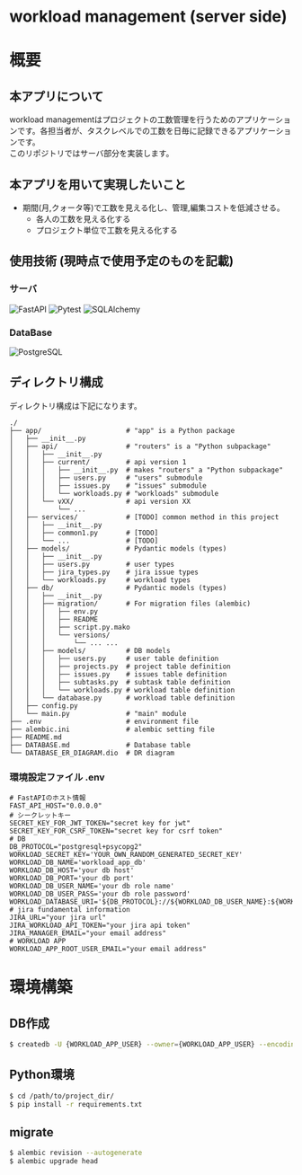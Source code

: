 # workload management (server side)


# 概要

## 本アプリについて
workload managementはプロジェクトの工数管理を行うためのアプリケーションです。各担当者が、タスクレベルでの工数を日毎に記録できるアプリケーションです。  
このリポジトリではサーバ部分を実装します。

## 本アプリを用いて実現したいこと
- 期間(月,クォータ等)で工数を見える化し、管理,編集コストを低減させる。
  - 各人の工数を見える化する
  - プロジェクト単位で工数を見える化する

## 使用技術 (現時点で使用予定のものを記載)
### サーバ
![FastAPI](https://img.shields.io/badge/FastAPI-XX.X-blue)
![Pytest](https://img.shields.io/badge/Pytest-XX.X-blue)
![SQLAlchemy](https://img.shields.io/badge/SQLAlchemy-XX.X-blue)

### DataBase
![PostgreSQL](https://img.shields.io/badge/PostgreSQL-15.8-blue)


## ディレクトリ構成
ディレクトリ構成は下記になります。

```text
./
├── app/                     # "app" is a Python package
│   ├── __init__.py
│   ├── api/                 # "routers" is a "Python subpackage"
│   │   ├── __init__.py
│   │   ├── current/         # api version 1
│   │   │   ├── __init__.py  # makes "routers" a "Python subpackage"
│   │   │   ├── users.py     # "users" submodule
│   │   │   ├── issues.py    # "issues" submodule
│   │   │   └── workloads.py # "workloads" submodule
│   │   └── vXX/             # api version XX
│   │       └── ...
│   ├── services/            # [TODO] common method in this project
│   │   ├── __init__.py
│   │   ├── common1.py       # [TODO]
│   │   └── ...              # [TODO]
│   ├── models/              # Pydantic models (types)
│   │   ├── __init__.py
│   │   ├── users.py         # user types
│   │   ├── jira_types.py    # jira issue types
│   │   └── workloads.py     # workload types
│   ├── db/                  # Pydantic models (types)
│   │   ├── __init__.py
│   │   ├── migration/       # For migration files (alembic)
│   │   │   ├── env.py
│   │   │   ├── README
│   │   │   ├── script.py.mako
│   │   │   └── versions/
│   │   │       └── ... ...
│   │   ├── models/          # DB models
│   │   │   ├── users.py     # user table definition
│   │   │   ├── projects.py  # project table definition
│   │   │   ├── issues.py    # issues table definition
│   │   │   ├── subtasks.py  # subtask table definition
│   │   │   └── workloads.py # workload table definition
│   │   └── database.py      # workload table definition
│   ├── config.py
│   └── main.py              # "main" module
├── .env                     # environment file
├── alembic.ini              # alembic setting file
├── README.md
├── DATABASE.md              # Database table
└── DATABASE_ER_DIAGRAM.dio  # DR diagram
```

### 環境設定ファイル .env
```text
# FastAPIのホスト情報
FAST_API_HOST="0.0.0.0"
# シークレットキー
SECRET_KEY_FOR_JWT_TOKEN="secret key for jwt"
SECRET_KEY_FOR_CSRF_TOKEN="secret key for csrf token"
# DB
DB_PROTOCOL="postgresql+psycopg2"
WORKLOAD_SECRET_KEY='YOUR_OWN_RANDOM_GENERATED_SECRET_KEY'
WORKLOAD_DB_NAME='workload_app_db'
WORKLOAD_DB_HOST='your db host'
WORKLOAD_DB_PORT='your db port'
WORKLOAD_DB_USER_NAME='your db role name'
WORKLOAD_DB_USER_PASS='your db role password'
WORKLOAD_DATABASE_URI='${DB_PROTOCOL}://${WORKLOAD_DB_USER_NAME}:${WORKLOAD_DB_USER_PASS}@${WORKLOAD_DB_HOST}:${WORKLOAD_DB_PORT}/${WORKLOAD_DB_NAME}'
# jira fundamental information
JIRA_URL="your jira url"
JIRA_WORKLOAD_API_TOKEN="your jira api token"
JIRA_MANAGER_EMAIL="your email address"
# WORKLOAD APP
WORKLOAD_APP_ROOT_USER_EMAIL="your email address"
```


# 環境構築

## DB作成
```bash
$ createdb -U {WORKLOAD_APP_USER} --owner={WORKLOAD_APP_USER} --encoding=utf8 --locale=ja_JP.UTF-8 --template=template0 workload_app_db
```

## Python環境
```bash
$ cd /path/to/project_dir/
$ pip install -r requirements.txt
```


## migrate

```bash
$ alembic revision --autogenerate
$ alembic upgrade head
```
